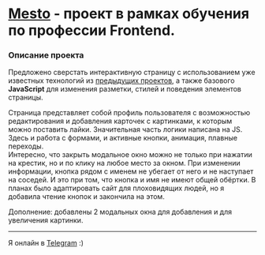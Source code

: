 # [Mesto](https://nutkatuz.github.io/mesto/) - проект в рамках обучения по профессии Frontend.

### Описание проекта

Предложено сверстать интерактивную страницу с использованием уже известных технологий из [предыдущих проектов](https://github.com/nutkatuz/Russian-travel), а также базового __JavaScript__ для изменения разметки, стилей и поведения элементов страницы.  

Страница представляет собой профиль пользователя с возможностью редактирования и добавления карточек с картинками, к которым можно поставить лайки. Значительная часть логики написана на JS. Здесь и работа с формами, и активные кнопки, анимация, плавные переходы.  
Интересно, что закрыть модальное окно можно не только при нажатии на крестик, но и по клику на любое место за окном. При изменении информации, кнопка рядом с именем не убегает от него и не наступает на соседей. И это при том, что кнопка и имя не имеют общей обёртки. В планах было адаптировать сайт для плоховидящих людей, но я добавила чтение кнопок и закончила на этом.  

Дополнение: добавлены 2 модальных окна для добавления и для увеличения картинки.

***
Я онлайн в [Telegram](https://t.me/revidovich) :)
